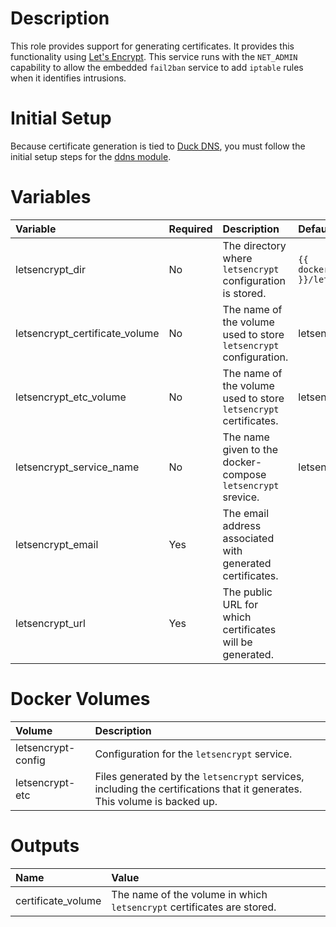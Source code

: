 # Description

This role provides support for generating certificates.  It provides this functionality using
[Let's Encrypt](www.letsencrypt.org).  This service runs with the `NET_ADMIN` capability to allow the embedded
`fail2ban` service to add `iptable` rules when it identifies intrusions.

# Initial Setup

Because certificate generation is tied to [Duck DNS](www.duckdns.org), you must follow the initial setup steps for the
[ddns module](../ddns/README.md).

# Variables

| Variable                       | Required | Description                                                       | Default                                |
|:-------------------------------|:---------|:------------------------------------------------------------------|:---------------------------------------|
| letsencrypt_dir                | No       | The directory where `letsencrypt` configuration is stored.        | `{{ docker_compose_dir }}/letsencrypt` |
| letsencrypt_certificate_volume | No       | The name of the volume used to store `letsencrypt` configuration. | letsencrypt-config                     |
| letsencrypt_etc_volume         | No       | The name of the volume used to store `letsencrypt` certificates.  | letsencrypt-etc                        |
| letsencrypt_service_name       | No       | The name given to the docker-compose `letsencrypt` srevice.       | letsencrypt                            |
| letsencrypt_email              | Yes      | The email address associated with generated certificates.         |                                        |
| letsencrypt_url                | Yes      | The public URL for which certificates will be generated.          |                                        |

# Docker Volumes

 | Volume             | Description                                                                                                               |
|:-------------------|:--------------------------------------------------------------------------------------------------------------------------|
 | letsencrypt-config | Configuration for the `letsencrypt` service.                                                                              |
 | letsencrypt-etc    | Files generated by the `letsencrypt` services, including the certifications that it generates.  This volume is backed up. |

# Outputs

| Name               | Value                                                                  |
|:-------------------|:-----------------------------------------------------------------------|
| certificate_volume | The name of the volume in which `letsencrypt` certificates are stored. |
